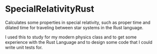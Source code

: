 # SpecialRelativityRust
Calculates some properties in special relativity, such as proper time and dilated time for traveling between star systems in the Rust language.

I used this to study for my modern physics class and to get some experience with the Rust Language and to design some code that I could write unit tests for.
